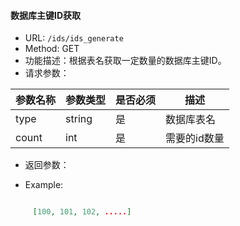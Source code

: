 #### 数据库主键ID获取
* URL: `/ids/ids_generate`
* Method:   GET
* 功能描述：根据表名获取一定数量的数据库主键ID。
* 请求参数： 
     
| 参数名称   | 参数类型  |是否必须 | 描述                                    
| ----------|---------- |------| ---------------------------|
| type   | string   |  是 | 数据库表名 |
| count   | int   |  是 | 需要的id数量|


* 返回参数：

* Example:

```json

     [100, 101, 102, .....]

```
